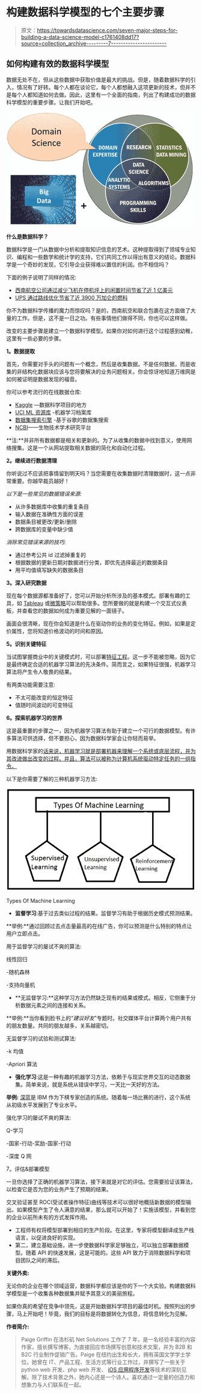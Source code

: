 # 构建数据科学模型的七个主要步骤

> 原文：<https://towardsdatascience.com/seven-major-steps-for-building-a-data-science-model-c1761408dd17?source=collection_archive---------7----------------------->

## 如何构建有效的数据科学模型

数据无处不在，但从这些数据中获取价值是最大的挑战。但是，随着数据科学的引入，情况有了好转。每个人都在谈论它，每个人都想融入这项更新的技术，但并不是每个人都知道如何去做。因此，这里有一个全面的指南，列出了构建成功的数据科学模型的重要步骤。让我们开始吧。

![](img/3c72a31b36cdd9a5bba9acf789433ee7.png)

**什么是数据科学？**

数据科学是一门从数据中分析和提取知识信息的艺术。这种提取得到了领域专业知识、编程和一些数学和统计学的支持，它们共同工作以得出有意义的结论。数据科学是一个奇妙的发现，它引导企业获得难以置信的利润。你不相信吗？

下面的例子说明了同样的情况:

*   [西南航空公司通过减少飞机在停机坪上的闲置时间节省了近 1 亿美元](https://www.ge.com/reports/big-data-industrial-internet-can-help-southwest-save-100-million-fuel/)
*   [UPS 通过路线优化节省了近 3900 万加仑的燃料](https://sustainability.ups.com/media/UPS-Big-Data-Infographic.pdf)

你不为数据科学传播的魔力而惊叹吗？是的，西南航空和联合包裹在这方面做了大量的工作。但是，这不是一日之功。有些事情他们做得不同，你也可以这样做。

改变的主要步骤是建立一个数据科学模型。如果你对如何进行这个过程感到幼稚，这里有一些必要的步骤。

**1。数据提取**

首先，你需要对手头的问题有一个概念，然后是收集数据。不是任何数据，而是收集的非结构化数据块应该与您将要解决的业务问题相关。你会惊讶地知道万维网是如何被证明是数据发现的福音。

你可以参考流行的在线数据仓库:

*   [Kaggle](https://www.kaggle.com/) —数据科学项目的地方
*   [UCI ML 资源库](https://archive.ics.uci.edu/ml/index.php) -机器学习档案库
*   [数据集搜索引擎](https://toolbox.google.com/datasetsearch) -基于谷歌的数据集搜索
*   [NCBI](https://www.ncbi.nlm.nih.gov/)——生物技术学术研究平台

**注:**并非所有数据都是相关和更新的。为了从收集的数据中找到意义，使用网络搜集。这是一个从网站提取相关数据的简化和自动化过程。

**2。继续进行数据清理**

你听说过不应该把事情留到明天吗？当您需要在收集数据时清理数据时，这一点非常重要。你越早裁员越好！

*以下是一些常见的数据错误来源:*

*   从许多数据库中收集的重复条目
*   输入数据在准确性方面的误差
*   数据条目被更改/更新/删除
*   跨数据库的变量中缺少值

*消除常见错误来源的技巧:*

*   通过参考公共 id 过滤掉重复的
*   根据数据的更新日期对数据进行分类，即优先选择最近的数据条目
*   用平均值填写缺失的数据条目

**3。深入研究数据**

现在每个数据源都准备好了，您可以开始分析所涉及的基本模式。部署有趣的工具，如 [Tableau](https://www.tableau.com/) 或[微策略](https://www.microstrategy.com/us)可以帮助很多。您所要做的就是构建一个交互式仪表板，并查看您的数据如何成为重要见解的一面镜子。

画面会很清晰，现在你会知道是什么在驱动你的业务的变化特征。例如，如果是定价属性，您将知道价格波动的时间和原因。

**5。识别关键特征**

当试图掌握商业中的关键模式时，可以部署[特征工程](https://www.datascience.com/blog/feature-engineering-for-churn-modeling)。这一步不能被忽略，因为它是最终确定合适的机器学习算法的先决条件。简而言之，如果特征很强，机器学习算法将产生令人敬畏的结果。

有两类功能需要注意:

*   不太可能改变的恒定特征
*   值随时间波动的可变特征

**6。探索机器学习的世界**

这是最重要的步骤之一，因为机器学习算法有助于建立一个可行的数据模型。有许多算法可供选择，但不要担心，因为数据科学家会让你轻而易举。

用数据科学家的[话来说，机器学习就是部署机器来理解一个系统或底层流程，并为其改进做出改变的过程。并且，算法可以被称为计算机系统驱动特定任务的一组指令。](https://www.thinkful.com/blog/what-is-data-science/)

以下是你需要了解的三种机器学习方法:

![](img/2af16ff896a15f27fd32d6af5544de07.png)

Types Of Machine Learning

*   **监督学习**:基于过去类似过程的结果。监督学习有助于根据历史模式预测结果。

**举例:**通过回顾过去点击量最高的在线广告，你可以预测是什么特别的特点让用户立即点击。

用于监督学习的屡试不爽的算法:

线性回归

-随机森林

-支持向量机

*   **无监督学习:**这种学习方法仍然缺乏现有的结果或模式。相反，它侧重于分析数据元素之间的连接和关系。

**举例:**当你看到脸书上的“*建议好友*”专题时。社交媒体平台计算两个用户共有的朋友数量。共同的朋友越多，关系越密切。

无监督学习的试验和测试算法:

-k 均值

-Apriori 算法

*   **强化学习**:这是一种有趣的机器学习方法，依赖于与现实世界交互的动态数据集。简单来说，就是系统从错误中学习，一天比一天好的方法。

**举例:** [深蓝](https://en.wikipedia.org/wiki/Deep_Blue_%28chess_computer%29)是 IBM 作为下棋专家创造的系统。随着每一场比赛的进行，这个系统从初级水平发展到了专业水平。

强化学习的屡试不爽的算法:

Q-学习

-国家-行动-奖励-国家-行动

-深度 Q 网

7。评估&部署模型

一旦你选择了正确的机器学习算法，接下来就是对它的评估。您需要验证该算法，以检查它是否为您的业务产生了预期的结果。

交叉验证甚至 ROC(受试者操作特征)曲线等技术可以很好地概括新数据的模型输出。如果模型产生了令人满意的结果，那么就可以开始了！实施该模型，并看到您的企业以前所未有的方式发挥作用。

*   工程师有权将模型部署到相应的生产阶段。在这里，专家将模型翻译成生产栈语言，以促进良好的实现。
*   第二，建立基础设施，进一步使数据科学家足够独立，可以独立部署数据模型。随着 API 的快速发展，这是可能的。这些 API 致力于消除数据科学和项目团队之间的滞后。

**关键外卖:**

无论你的企业在哪个领域运营，数据科学都应该是你的下一个大实验。构建数据科学模型是一个收集各种数据集并赋予其意义的美丽旅程。

如果你真的希望在竞争中领先，这是开始数据科学项目的最佳时机。按照列出的步骤，马上开始吧！毕竟，我们的目标是将数据转化为信息，将信息转化为见解。

**作者简介:**

> Paige Griffin 在洛杉矶 Net Solutions 工作了 7 年，是一名经验丰富的内容作家，擅长撰写博客，为直接回应市场撰写创意和技术文案，并为 B2B 和 B2C 行业制作促销广告。Paige 在纽约出生和长大，拥有英国文学学士学位。她曾在 IT、产品工程、生活方式等行业工作过，并撰写了一些关于 python web 开发、php web 开发、 [iOS 应用程序开发](https://www.netsolutions.com/ios-development)等技术的深刻见解。除了技术背景之外，她内心还是一个诗人，喜欢通过一定量的创造力和想象力与人们联系在一起。